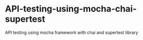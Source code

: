 # API-testing-using-mocha-chai-supertest
API testing using mocha framework with chai and supertest library
